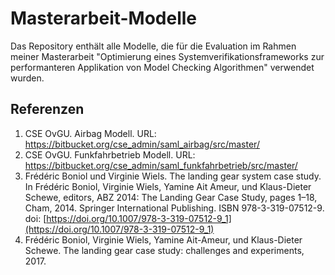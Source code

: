 # Masterarbeit-Modelle

Das Repository enthält alle Modelle, die für die Evaluation im Rahmen meiner Masterarbeit "Optimierung eines Systemverifikationsframeworks zur performanteren Applikation von Model Checking Algorithmen" verwendet wurden.

## Referenzen

1. CSE OvGU. Airbag Modell. URL: https://bitbucket.org/cse_admin/saml_airbag/src/master/
2. CSE OvGU. Funkfahrbetrieb Modell. URL: https://bitbucket.org/cse_admin/saml_funkfahrbetrieb/src/master/
3. Frédéric Boniol und Virginie Wiels. The landing gear system case study. In Frédéric Boniol, Virginie Wiels, Yamine Ait Ameur, und Klaus-Dieter Schewe, editors, ABZ 2014: The Landing Gear Case Study, pages 1–18, Cham, 2014. Springer International Publishing. ISBN 978-3-319-07512-9. doi: [https://doi.org/10.1007/978-3-319-07512-9_1](https://doi.org/10.1007/978-3-319-07512-9_1)
4. Frédéric Boniol, Virginie Wiels, Yamine Ait-Ameur, und Klaus-Dieter Schewe. The landing gear case study: challenges and experiments, 2017.
